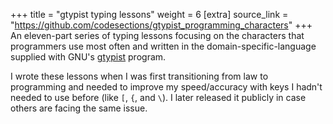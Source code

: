 +++
title = "gtypist typing lessons"
weight = 6
[extra]
source_link = "https://github.com/codesections/gtypist_programming_characters"
+++
An eleven-part series of typing lessons focusing on the characters that 
programmers use most often and written in the domain-specific-language
supplied with GNU's [gtypist](https://www.gnu.org/software/gtypist/) 
program.

I wrote these lessons when I was first transitioning from law to 
programming and needed to improve my speed/accuracy with keys I
hadn't needed to use before (like `[`, `{`, and `\`).  I later
released it publicly in case others are facing the same issue.
